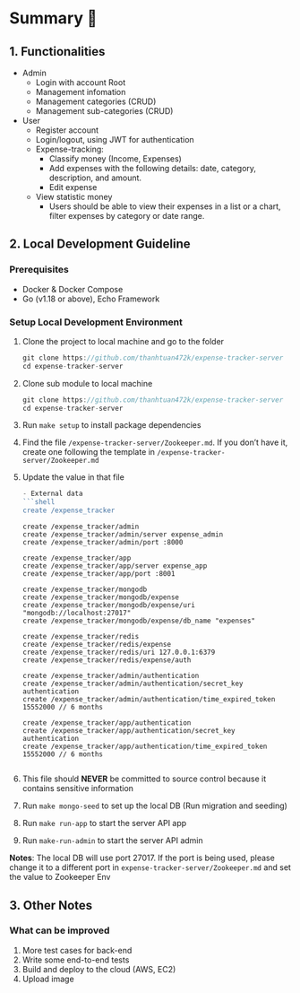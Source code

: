 # Summary **🚀**

## 1. Functionalities

- Admin
    - Login with account Root
    - Management infomation
    - Management categories (CRUD)
    - Management sub-categories (CRUD)
- User
    - Register account
    - Login/logout, using JWT for authentication
    - Expense-tracking:
        - Classify money (Income, Expenses)
        - Add expenses with the following details: date, category, description, and amount.
        - Edit expense
    - View statistic money
        - Users should be able to view their expenses in a list or a chart, filter expenses by category or date range.

## 2. **Local Development Guideline**

### **Prerequisites**

- Docker & Docker Compose
- Go (v1.18 or above), Echo Framework

### **Setup Local Development Environment**

1. Clone the project to local machine and go to the folder
    
    ```jsx
    git clone https://github.com/thanhtuan472k/expense-tracker-server
    cd expense-tracker-server
    ```
    
2. Clone sub module to local machine
    
    ```jsx
    git clone https://github.com/thanhtuan472k/expense-tracker-server
    cd expense-tracker-server
    ```
    
3. Run `make setup` to install package dependencies
4. Find the file `/expense-tracker-server/Zookeeper.md`. If you don’t have it, create one following the template in `/expense-tracker-server/Zookeeper.md`
5. Update the value in that file
    
    ```jsx
    - External data
    ```shell
    create /expense_tracker
    ```
    
    ```shell
    create /expense_tracker/admin
    create /expense_tracker/admin/server expense_admin
    create /expense_tracker/admin/port :8000
    ```
    
    ```shell
    create /expense_tracker/app
    create /expense_tracker/app/server expense_app
    create /expense_tracker/app/port :8001
    ```
    
    ```shell
    create /expense_tracker/mongodb
    create /expense_tracker/mongodb/expense
    create /expense_tracker/mongodb/expense/uri "mongodb://localhost:27017"
    create /expense_tracker/mongodb/expense/db_name "expenses"
    ```
    
    ```shell
    create /expense_tracker/redis
    create /expense_tracker/redis/expense
    create /expense_tracker/redis/uri 127.0.0.1:6379
    create /expense_tracker/redis/expense/auth
    ```
    
    ```shell
    create /expense_tracker/admin/authentication
    create /expense_tracker/admin/authentication/secret_key authentication
    create /expense_tracker/admin/authentication/time_expired_token 15552000 // 6 months
    ```
    
    ```shell
    create /expense_tracker/app/authentication
    create /expense_tracker/app/authentication/secret_key authentication
    create /expense_tracker/app/authentication/time_expired_token 15552000 // 6 months
    ```
    ```
    
6. This file should **NEVER** be committed to source control because it contains sensitive information
7. Run `make mongo-seed` to set up the local DB (Run migration and seeding)
8. Run `make run-app` to start the server API app
9. Run `make-run-admin` to start the server API admin

**Notes**: The local DB will use port 27017. If the port is being used, please change it to a different port in `expense-tracker-server/Zookeeper.md` and set the value to Zookeeper Env

## 3. Other Notes

### What can be improved

1. More test cases for back-end
2. Write some end-to-end tests
3. Build and deploy to the cloud (AWS, EC2)
4. Upload image